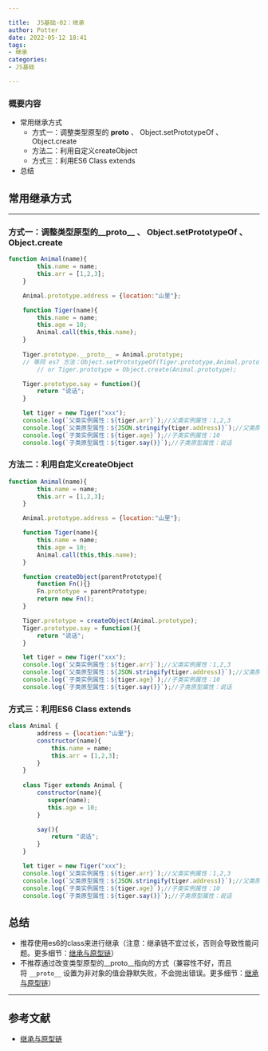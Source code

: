 ```yaml
---

title:  JS基础-02：继承
author: Potter
date: 2022-05-12 18:41
tags: 
- 继承
categories: 
- JS基础

---
```


### 概要内容
- 常用继承方式
    - 方式一：调整类型原型的 __proto__ 、 Object.setPrototypeOf 、Object.create
    - 方法二：利用自定义createObject
    - 方式三：利用ES6 Class extends
- 总结


<!--more-->


## 常用继承方式

---

### 方式一：调整类型原型的__proto__ 、 Object.setPrototypeOf 、Object.create

```jsx
function Animal(name){
        this.name = name;
        this.arr = [1,2,3];
    }

    Animal.prototype.address = {location:"山里"};

    function Tiger(name){
        this.name = name;
        this.age = 10;
        Animal.call(this,this.name);
    }
		
    Tiger.prototype.__proto__ = Animal.prototype; 
    // 等同 es7 方法：Object.setPrototypeOf(Tiger.prototype,Animal.prototype);
		// or Tiger.prototype = Object.create(Animal.prototype);

    Tiger.prototype.say = function(){
        return "说话";
    }

    let tiger = new Tiger("xxx");
    console.log(`父类实例属性：${tiger.arr}`);//父类实例属性：1,2,3
    console.log(`父类原型属性：${JSON.stringify(tiger.address)}`);//父类原型属性：{"location":"山里"}
    console.log(`子类实例属性：${tiger.age}`);//子类实例属性：10
    console.log(`子类原型属性：${tiger.say()}`);//子类原型属性：说话
```

### 方法二：利用自定义createObject

```jsx
function Animal(name){
        this.name = name;
        this.arr = [1,2,3];
    }

    Animal.prototype.address = {location:"山里"};

    function Tiger(name){
        this.name = name;
        this.age = 10;
        Animal.call(this,this.name);
    }

    function createObject(parentPrototype){
        function Fn(){}
        Fn.prototype = parentPrototype;
        return new Fn();
    }

    Tiger.prototype = createObject(Animal.prototype);
    Tiger.prototype.say = function(){
        return "说话";
    }

    let tiger = new Tiger("xxx");
    console.log(`父类实例属性：${tiger.arr}`);//父类实例属性：1,2,3
    console.log(`父类原型属性：${JSON.stringify(tiger.address)}`);//父类原型属性：{"location":"山里"}
    console.log(`子类实例属性：${tiger.age}`);//子类实例属性：10
    console.log(`子类原型属性：${tiger.say()}`);//子类原型属性：说话
```

### 方式三：利用ES6 Class extends

```jsx
class Animal {
        address = {location:"山里"};
        constructor(name){
            this.name = name;
            this.arr = [1,2,3];
        }
    }
    
    class Tiger extends Animal {
        constructor(name){
           super(name);
           this.age = 10;
        }

        say(){
            return "说话";
        }
    }

    let tiger = new Tiger("xxx");
    console.log(`父类实例属性：${tiger.arr}`);//父类实例属性：1,2,3
    console.log(`父类原型属性：${JSON.stringify(tiger.address)}`);//父类原型属性：{"location":"山里"}
    console.log(`子类实例属性：${tiger.age}`);//子类实例属性：10
    console.log(`子类原型属性：${tiger.say()}`);//子类原型属性：说话
```

## 总结

- 推荐使用es6的class来进行继承（注意：继承链不宜过长，否则会导致性能问题。更多细节：[继承与原型链](https://developer.mozilla.org/zh-CN/docs/Web/JavaScript/Inheritance_and_the_prototype_chain)）
- 不推荐通过改变类型原型的__proto__指向的方式（兼容性不好，而且将 `__proto__` 设置为非对象的值会静默失败，不会抛出错误。更多细节：[继承与原型链](https://developer.mozilla.org/zh-CN/docs/Web/JavaScript/Inheritance_and_the_prototype_chain)）

---

## 参考文献

- [继承与原型链](https://developer.mozilla.org/zh-CN/docs/Web/JavaScript/Inheritance_and_the_prototype_chain)

